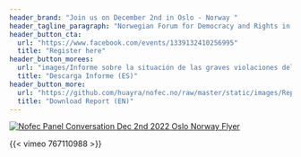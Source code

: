 ```yaml
---
header_brand: "Join us on December 2nd in Oslo - Norway "
header_tagline_paragraph: "Norwegian Forum for Democracy and Rights in Ecuador invites you to discuss and get to know the highlights of the report"
header_button_cta:
  url: "https://www.facebook.com/events/1339132410256995"
  title: "Register here"
header_button_morees:
  url: "images/Informe sobre la situación de las graves violaciones del Estado de Derecho y de los derechos y libertades fundamentales en Ecuador.pdf"
  title: "Descarga Informe (ES)"
header_button_more:
  url: "https://github.com/huayra/nofec.no/raw/master/static/images/Report%20on%20the%20situation%20of%20serious%20violations%20of%20the%20rule%20of%20law%20and%20of%20fundamental%20rights%20and%20freedoms%20in%20Ecuador.pdf"
  title: "Download Report (EN)"
---
```

[![Nofec Panel Conversation Dec 2nd 2022 Oslo Norway Flyer](images/NofecOslo2022_FlyerSmaller.jpg)](https://www.facebook.com/events/1339132410256995)

{{< vimeo 767110988 >}}
